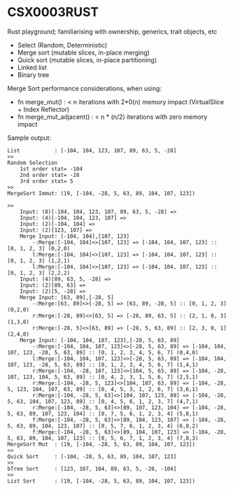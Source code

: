 # CSX0003RUST

Rust playground; familiarising with ownership, generics, trait objects, etc

- Select (Random, Deterministic)
- Merge sort (mutable slices, in-place merging)
- Quick sort (mutable slices, in-place partitioning)
- Linked list 
- Binary tree

Merge Sort performance considerations, when using:
- fn merge_mut() : < n iterations with 2*0(n) memory impact (VirtualSlice + Index Reflector)  
- fn merge_mut_adjacent() : < n * (n/2) iterations with zero memory impact

Sample output:
```
List           : [-104, 104, 123, 107, 89, 63, 5, -28]
>>
Random Selection
    1st order stat= -104
    2nd order stat= -28
    3rd order stat= 5
>>
MergeSort Immut: (19, [-104, -28, 5, 63, 89, 104, 107, 123])

>>
    Input: (8)[-104, 104, 123, 107, 89, 63, 5, -28] =>
    Input: (4)[-104, 104, 123, 107] =>
    Input: (2)[-104, 104] =>
    Input: (2)[123, 107] =>
    Merge Input: [-104, 104],[107, 123]
        -:Merge:[-104, 104]<>[107, 123] => [-104, 104, 107, 123] :: [0, 1, 2, 3] (0,2,0)
        l:Merge:[-104, 104]<>[107, 123] => [-104, 104, 107, 123] :: [0, 1, 2, 3] (1,2,1)
        l:Merge:[-104, 104]<>[107, 123] => [-104, 104, 107, 123] :: [0, 1, 2, 3] (2,2,2)
    Input: (4)[89, 63, 5, -28] =>
    Input: (2)[89, 63] =>
    Input: (2)[5, -28] =>
    Merge Input: [63, 89],[-28, 5]
        -:Merge:[63, 89]<>[-28, 5] => [63, 89, -28, 5] :: [0, 1, 2, 3] (0,2,0)
        r:Merge:[-28, 89]<>[63, 5] => [-28, 89, 63, 5] :: [2, 1, 0, 3] (1,3,0)
        r:Merge:[-28, 5]<>[63, 89] => [-28, 5, 63, 89] :: [2, 3, 0, 1] (2,4,0)
    Merge Input: [-104, 104, 107, 123],[-28, 5, 63, 89]
        -:Merge:[-104, 104, 107, 123]<>[-28, 5, 63, 89] => [-104, 104, 107, 123, -28, 5, 63, 89] :: [0, 1, 2, 3, 4, 5, 6, 7] (0,4,0)
        l:Merge:[-104, 104, 107, 123]<>[-28, 5, 63, 89] => [-104, 104, 107, 123, -28, 5, 63, 89] :: [0, 1, 2, 3, 4, 5, 6, 7] (1,4,1)
        r:Merge:[-104, -28, 107, 123]<>[104, 5, 63, 89] => [-104, -28, 107, 123, 104, 5, 63, 89] :: [0, 4, 2, 3, 1, 5, 6, 7] (2,5,1)
        r:Merge:[-104, -28, 5, 123]<>[104, 107, 63, 89] => [-104, -28, 5, 123, 104, 107, 63, 89] :: [0, 4, 5, 3, 1, 2, 6, 7] (3,6,1)
        r:Merge:[-104, -28, 5, 63]<>[104, 107, 123, 89] => [-104, -28, 5, 63, 104, 107, 123, 89] :: [0, 4, 5, 6, 1, 2, 3, 7] (4,7,1)
        r:Merge:[-104, -28, 5, 63]<>[89, 107, 123, 104] => [-104, -28, 5, 63, 89, 107, 123, 104] :: [0, 7, 5, 6, 1, 2, 3, 4] (5,8,1)
        f:Merge:[-104, -28, 5, 63]<>[89, 104, 123, 107] => [-104, -28, 5, 63, 89, 104, 123, 107] :: [0, 5, 7, 6, 1, 2, 3, 4] (6,8,2)
        f:Merge:[-104, -28, 5, 63]<>[89, 104, 107, 123] => [-104, -28, 5, 63, 89, 104, 107, 123] :: [0, 5, 6, 7, 1, 2, 3, 4] (7,8,3)
MergeSort Mut  : (19, [-104, -28, 5, 63, 89, 104, 107, 123])
>>
Quick Sort     : [-104, -28, 5, 63, 89, 104, 107, 123]
>>
bTree Sort     : [123, 107, 104, 89, 63, 5, -28, -104]
>>
List Sort      : (19, [-104, -28, 5, 63, 89, 104, 107, 123])
```
